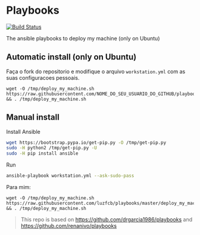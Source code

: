 Playbooks
=========

[![Build Status](https://travis-ci.org/luzfcb/playbooks.svg)](https://travis-ci.org/luzfcb/playbooks)

The ansible playbooks to deploy my machine (only on Ubuntu)

Automatic install (only on Ubuntu)
----------------------------------


Faça o fork do repositorio e modifique o arquivo `workstation.yml` com as suas configuracoes pessoais.


```
wget -O /tmp/deploy_my_machine.sh https://raw.githubusercontent.com/NOME_DO_SEU_USUARIO_DO_GITHUB/playbooks/master/deploy_my_machine.sh && . /tmp/deploy_my_machine.sh
```


Manual install
--------------

Install Ansible

```bash
wget https://bootstrap.pypa.io/get-pip.py -O /tmp/get-pip.py
sudo -H python2 /tmp/get-pip.py -U
sudo -H pip install ansible
```

Run

```bash
ansible-playbook workstation.yml --ask-sudo-pass
```

Para mim:

```
wget -O /tmp/deploy_my_machine.sh https://raw.githubusercontent.com/luzfcb/playbooks/master/deploy_my_machine.sh && . /tmp/deploy_my_machine.sh
```

> This repo is based on https://github.com/drgarcia1986/playbooks and https://github.com/renanivo/playbooks
